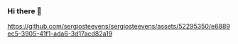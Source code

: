 ### Hi there 👋

<!--
**sergiosteevens/sergiosteevens** is a ✨ _special_ ✨ repository because its `README.md` (this file) appears on your GitHub profile.
-->
<!--
<iframe src="https://giphy.com/embed/26tn33aiTi1jkl6H6" width="480" height="270" frameBorder="0" class="giphy-embed" allowFullScreen></iframe>
<p><a href="https://giphy.com/gifs/screen-monitor-closeup-26tn33aiTi1jkl6H6">via GIPHY</a></p>-->

https://github.com/sergiosteevens/sergiosteevens/assets/52295350/e6889ec5-3905-41f1-ada6-3d17acd82a19



